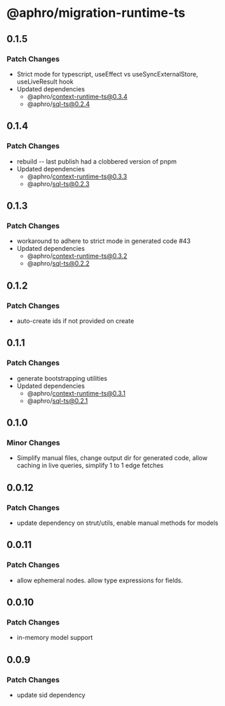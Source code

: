 # @aphro/migration-runtime-ts

## 0.1.5

### Patch Changes

- Strict mode for typescript, useEffect vs useSyncExternalStore, useLiveResult hook
- Updated dependencies
  - @aphro/context-runtime-ts@0.3.4
  - @aphro/sql-ts@0.2.4

## 0.1.4

### Patch Changes

- rebuild -- last publish had a clobbered version of pnpm
- Updated dependencies
  - @aphro/context-runtime-ts@0.3.3
  - @aphro/sql-ts@0.2.3

## 0.1.3

### Patch Changes

- workaround to adhere to strict mode in generated code #43
- Updated dependencies
  - @aphro/context-runtime-ts@0.3.2
  - @aphro/sql-ts@0.2.2

## 0.1.2

### Patch Changes

- auto-create ids if not provided on create

## 0.1.1

### Patch Changes

- generate bootstrapping utilities
- Updated dependencies
  - @aphro/context-runtime-ts@0.3.1
  - @aphro/sql-ts@0.2.1

## 0.1.0

### Minor Changes

- Simplify manual files, change output dir for generated code, allow caching in live queries, simplify 1 to 1 edge fetches

## 0.0.12

### Patch Changes

- update dependency on strut/utils, enable manual methods for models

## 0.0.11

### Patch Changes

- allow ephemeral nodes. allow type expressions for fields.

## 0.0.10

### Patch Changes

- in-memory model support

## 0.0.9

### Patch Changes

- update sid dependency
